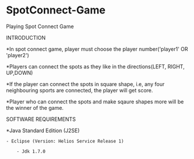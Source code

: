 # SpotConnect-Game
Playing Spot Connect Game

INTRODUCTION

  *In spot connect game, player must choose the player number('player1' OR 'player2')

  *Players can connect the spots as they like in the directions(LEFT, RIGHT, UP,DOWN)

  *If the player can connect the spots in square shape, i.e, any four neighbouring sports are connected, the player will get score.

  *Player who can connect the spots and make sqaure shapes more will be the winner of the game.
  
 SOFTWARE REQUIREMENTS
 
   *Java Standard Edition (J2SE)
   
   	- Eclipse (Version: Helios Service Release 1)
	
        - Jdk 1.7.0
